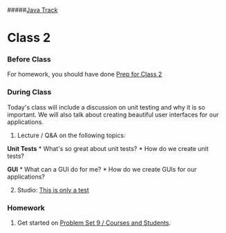 #####[Java Track](../../)

# Class 2

### Before Class
For homework, you should have done [Prep for Class 2](../class2-prep)

### During Class
Today's class will include a discussion on unit testing and why it is so important. We will also talk about creating beautiful user interfaces for our applications.

1. Lecture / Q&A on the following topics:

  **Unit Tests**
	* What's so great about unit tests?
	* How do we create unit tests?
	
  **GUI**
	* What can a GUI do for me?
	* How do we create GUIs for our applications?

2. Studio: [This is only a test](../studios/test)

### Homework
1. Get started on [Problem Set 9 / Courses and Students](../problem-set-9/).
